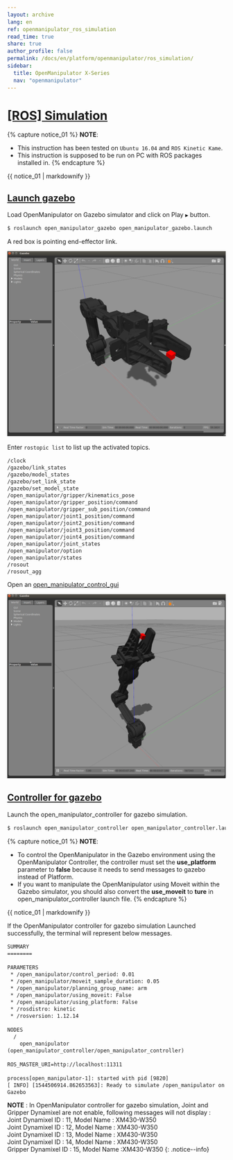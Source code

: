 ```yaml
---
layout: archive
lang: en
ref: openmanipulator_ros_simulation
read_time: true
share: true
author_profile: false
permalink: /docs/en/platform/openmanipulator/ros_simulation/
sidebar:
  title: OpenManipulator X-Series
  nav: "openmanipulator"
---
```


<div style="counter-reset: h1 7"></div>

# [[ROS] Simulation](#ros-simulation)

{% capture notice_01 %}
**NOTE**:
- This instruction has been tested on `Ubuntu 16.04` and `ROS Kinetic Kame`.
- This instruction is supposed to be run on PC with ROS packages installed in.
{% endcapture %}
<div class="notice--info">{{ notice_01 | markdownify }}</div>

## [Launch gazebo](#launch-gazebo)

Load OpenManipulator on Gazebo simulator and click on Play `▶` button.

  ``` bash
  $ roslaunch open_manipulator_gazebo open_manipulator_gazebo.launch
  ```

A red box is pointing end-effector link.

  ![](/assets/images/platform/openmanipulator/OpenManipulator_Chain_gazebo_1.png)

Enter `rostopic list` to list up the activated topics.

  ```
  /clock
  /gazebo/link_states
  /gazebo/model_states
  /gazebo/set_link_state
  /gazebo/set_model_state
  /open_manipulator/gripper/kinematics_pose
  /open_manipulator/gripper_position/command
  /open_manipulator/gripper_sub_position/command
  /open_manipulator/joint1_position/command
  /open_manipulator/joint2_position/command
  /open_manipulator/joint3_position/command
  /open_manipulator/joint4_position/command
  /open_manipulator/joint_states
  /open_manipulator/option
  /open_manipulator/states
  /rosout
  /rosout_agg
  ```
Open an [open_manipulator_control_gui](/docs/en/platform/openmanipulator/ros_operation/#gui-program)

  ![](/assets/images/platform/openmanipulator/OpenManipulator_Chain_gazebo_2.png)

## [Controller for gazebo](#controller-for-gazebo)

Launch the open_manipulator_controller for gazebo simulation.

  ``` bash
  $ roslaunch open_manipulator_controller open_manipulator_controller.launch use_platform:=false
  ```
{% capture notice_01 %}
**NOTE**:
- To control the OpenManipulator in the Gazebo environment using the OpenManipulator Controller, the controller must set the **use_platform** parameter to **false** because it needs to send messages to gazebo instead of Platform.
- If you want to manipulate the OpenManipulator using Moveit within the Gazebo simulator, you should also convert the **use_moveit** to **ture** in open_manipulator_controller launch file.
{% endcapture %}
<div class="notice--info">{{ notice_01 | markdownify }}</div>

If the OpenManipulator controller for gazebo simulation Launched successfully, the terminal will represent below messages.

```
SUMMARY
========

PARAMETERS
 * /open_manipulator/control_period: 0.01
 * /open_manipulator/moveit_sample_duration: 0.05
 * /open_manipulator/planning_group_name: arm
 * /open_manipulator/using_moveit: False
 * /open_manipulator/using_platform: False
 * /rosdistro: kinetic
 * /rosversion: 1.12.14

NODES
  /
    open_manipulator (open_manipulator_controller/open_manipulator_controller)

ROS_MASTER_URI=http://localhost:11311

process[open_manipulator-1]: started with pid [9820]
[ INFO] [1544506914.862653563]: Ready to simulate /open_manipulator on Gazebo
```
**NOTE** : In OpenManipulator controller for gazebo simulation, Joint and Gripper Dynamixel are not enable, following messages will not display :  
Joint Dynamixel ID : 11, Model Name : XM430-W350  
Joint Dynamixel ID : 12, Model Name : XM430-W350  
Joint Dynamixel ID : 13, Model Name : XM430-W350  
Joint Dynamixel ID : 14, Model Name : XM430-W350  
Gripper Dynamixel ID : 15, Model Name :XM430-W350
{: .notice--info}

[OpenCR]: /docs/en/parts/controller/opencr10/
[OpenCR Manual]: /docs/en/parts/controller/opencr10/
[rc100]: /docs/en/parts/communication/rc-100/
[bt410]: /docs/en/parts/communication/bt-410/

[open_manipulator_msgs/GetJointPosition]: /docs/en/popup/open_manipulator_msgs_GetJointPosition/
[open_manipulator_msgs/GetKinematicsPose]: /docs/en/popup/open_manipulator_msgs_GetKinematicsPose/
[open_manipulator_msgs/SetJointPosition]: /docs/en/popup/open_manipulator_msgs_SetJointPosition/
[open_manipulator_msgs/SetKinematicsPose]: /docs/en/popup/open_manipulator_msgs_SetKinematicsPose/
[open_manipulator_msgs/SetActuatorState]: /docs/en/popup/open_manipulator_msgs_SetActuatorState/
[open_manipulator_msgs/SetDrawingTrajectory]: /docs/en/popup/open_manipulator_msgs_SetDrawingTrajectory/

[sensor_msgs/JointState]: /docs/en/popup/sensor_msgs_JointState_msg/
[open_manipulator_msgs/KinematicsPose]: /docs/en/popup/open_manipulator_msgs_KinematicsPose/
[open_manipulator_msgs/OpenManipulatorState]: /docs/en/popup/open_manipulator_msgs_OpenManipulatorState/
[std_msgs::String]: /docs/en/popup/std_msgs_string/

[task space]: /docs/en/popup/open_manipulator_coordinates/
[joint space]: /docs/en/popup/open_manipulator_coordinates/
